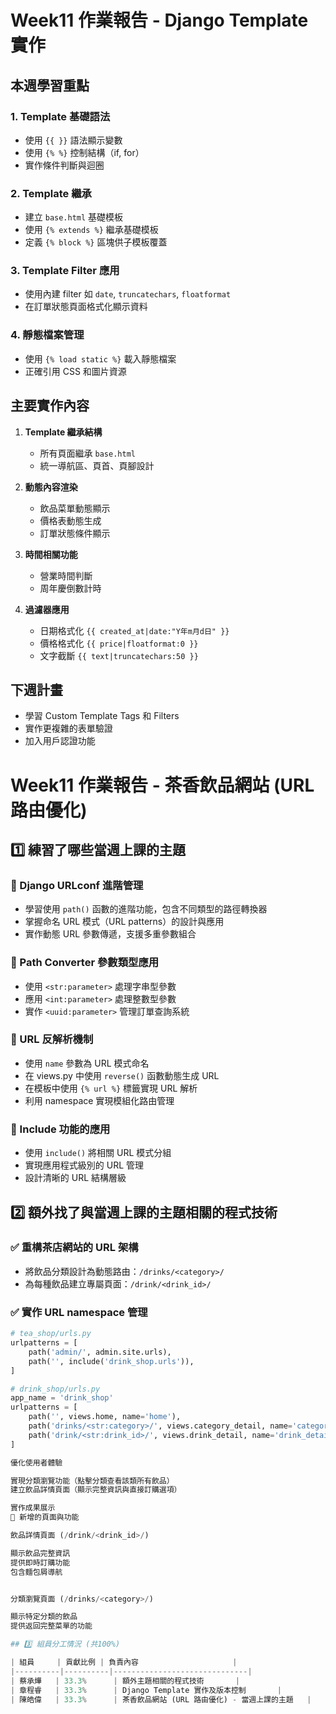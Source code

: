 # Week11 作業報告 - Django Template 實作

## 本週學習重點

### 1. Template 基礎語法
- 使用 `{{ }}` 語法顯示變數
- 使用 `{% %}` 控制結構（if, for）
- 實作條件判斷與迴圈

### 2. Template 繼承
- 建立 `base.html` 基礎模板
- 使用 `{% extends %}` 繼承基礎模板
- 定義 `{% block %}` 區塊供子模板覆蓋

### 3. Template Filter 應用
- 使用內建 filter 如 `date`, `truncatechars`, `floatformat`
- 在訂單狀態頁面格式化顯示資料

### 4. 靜態檔案管理
- 使用 `{% load static %}` 載入靜態檔案
- 正確引用 CSS 和圖片資源

## 主要實作內容

1. **Template 繼承結構**
   - 所有頁面繼承 `base.html`
   - 統一導航區、頁首、頁腳設計

2. **動態內容渲染**
   - 飲品菜單動態顯示
   - 價格表動態生成
   - 訂單狀態條件顯示

3. **時間相關功能**
   - 營業時間判斷
   - 周年慶倒數計時

4. **過濾器應用**
   - 日期格式化 `{{ created_at|date:"Y年m月d日" }}`
   - 價格格式化 `{{ price|floatformat:0 }}`
   - 文字截斷 `{{ text|truncatechars:50 }}`


## 下週計畫

- 學習 Custom Template Tags 和 Filters
- 實作更複雜的表單驗證
- 加入用戶認證功能

# Week11 作業報告 - 茶香飲品網站 (URL 路由優化)

## 1️⃣ 練習了哪些當週上課的主題

### 🔹 Django URLconf 進階管理
- 學習使用 `path()` 函數的進階功能，包含不同類型的路徑轉換器
- 掌握命名 URL 模式（URL patterns）的設計與應用
- 實作動態 URL 參數傳遞，支援多重參數組合

### 🔹 Path Converter 參數類型應用
- 使用 `<str:parameter>` 處理字串型參數
- 應用 `<int:parameter>` 處理整數型參數
- 實作 `<uuid:parameter>` 管理訂單查詢系統

### 🔹 URL 反解析機制
- 使用 `name` 參數為 URL 模式命名
- 在 views.py 中使用 `reverse()` 函數動態生成 URL
- 在模板中使用 `{% url %}` 標籤實現 URL 解析
- 利用 namespace 實現模組化路由管理

### 🔹 Include 功能的應用
- 使用 `include()` 將相關 URL 模式分組
- 實現應用程式級別的 URL 管理
- 設計清晰的 URL 結構層級

## 2️⃣ 額外找了與當週上課的主題相關的程式技術

### ✅ 重構茶店網站的 URL 架構
- 將飲品分類設計為動態路由：`/drinks/<category>/`
- 為每種飲品建立專屬頁面：`/drink/<drink_id>/`

### ✅ 實作 URL namespace 管理
```python
# tea_shop/urls.py
urlpatterns = [
    path('admin/', admin.site.urls),
    path('', include('drink_shop.urls')),
]

# drink_shop/urls.py
app_name = 'drink_shop'
urlpatterns = [
    path('', views.home, name='home'),
    path('drinks/<str:category>/', views.category_detail, name='category_detail'),
    path('drink/<str:drink_id>/', views.drink_detail, name='drink_detail'),
]

優化使用者體驗

實現分類瀏覽功能（點擊分類查看該類所有飲品）
建立飲品詳情頁面（顯示完整資訊與直接訂購選項）

實作成果展示
📍 新增的頁面與功能

飲品詳情頁面 (/drink/<drink_id>/)

顯示飲品完整資訊
提供即時訂購功能
包含麵包屑導航


分類瀏覽頁面 (/drinks/<category>/)

顯示特定分類的飲品
提供返回完整菜單的功能

## 3️⃣ 組員分工情況 (共100%)

| 組員     | 貢獻比例 | 負責內容                     |
|----------|----------|------------------------------|
| 蔡承燁   | 33.3%      | 額外主題相關的程式技術       |
| 章程睿   | 33.3%      | Django Template 實作及版本控制       |
| 陳皓偉   | 33.3%      | 茶香飲品網站 (URL 路由優化) - 當週上課的主題   |
